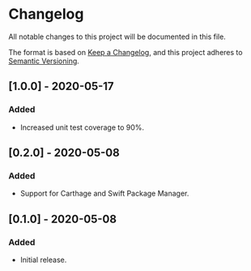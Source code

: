 # Changelog
All notable changes to this project will be documented in this file.

The format is based on [Keep a Changelog](https://keepachangelog.com/en/1.0.0/),
and this project adheres to [Semantic Versioning](https://semver.org/spec/v2.0.0.html).

## [1.0.0] - 2020-05-17
### Added
- Increased unit test coverage to 90%.

## [0.2.0] - 2020-05-08
### Added
- Support for Carthage and Swift Package Manager.

## [0.1.0] - 2020-05-08
### Added
- Initial release.